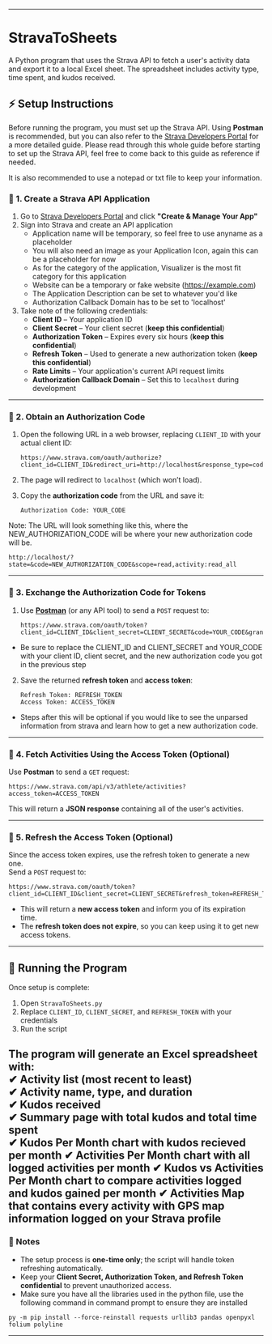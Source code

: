 
---
# StravaToSheets

A Python program that uses the Strava API to fetch a user's activity data and export it to a local Excel sheet. The spreadsheet includes activity type, time spent, and kudos received.

## ⚡ Setup Instructions  

Before running the program, you must set up the Strava API. Using **Postman** is recommended, but you can also refer to the [Strava Developers Portal](https://developers.strava.com) for a more detailed guide. Please read through this whole guide before starting to set up the Strava API, feel free to come back to this guide as reference if needed.

It is also recommended to use a notepad or txt file to keep your information.

### 🔹 1. Create a Strava API Application  

1. Go to [Strava Developers Portal](https://developers.strava.com) and click **"Create & Manage Your App"**  
2. Sign into Strava and create an API application
   - Application name will be temporary, so feel free to use anyname as a placeholder
   - You will also need an image as your Application Icon, again this can be a placeholder for now
   - As for the category of the application, Visualizer is the most fit category for this application
   - Website can be a temporary or fake website (https://example.com)
   - The Application Description can be set to whatever you'd like
   - Authorization Callback Domain has to be set to 'localhost'
4. Take note of the following credentials:
   - **Client ID** – Your application ID  
   - **Client Secret** – Your client secret (**keep this confidential**)  
   - **Authorization Token** – Expires every six hours (**keep this confidential**)  
   - **Refresh Token** – Used to generate a new authorization token (**keep this confidential**)  
   - **Rate Limits** – Your application's current API request limits  
   - **Authorization Callback Domain** – Set this to `localhost` during development  

---

### 🔹 2. Obtain an Authorization Code  

1. Open the following URL in a web browser, replacing `CLIENT_ID` with your actual client ID:  

   ```
   https://www.strava.com/oauth/authorize?client_id=CLIENT_ID&redirect_uri=http://localhost&response_type=code&scope=activity:read_all
   ```

2. The page will redirect to `localhost` (which won’t load).  
3. Copy the **authorization code** from the URL and save it:  

   ```
   Authorization Code: YOUR_CODE
   ```
Note: The URL will look something like this, where the NEW_AUTHORIZATION_CODE will be where your new authorization code will be.
```
http://localhost/?state=&code=NEW_AUTHORIZATION_CODE&scope=read,activity:read_all
```
---

### 🔹 3. Exchange the Authorization Code for Tokens  

1. Use **[Postman](https://www.postman.com)** (or any API tool) to send a `POST` request to:  

   ```
   https://www.strava.com/oauth/token?client_id=CLIENT_ID&client_secret=CLIENT_SECRET&code=YOUR_CODE&grant_type=authorization_code
   ```
- Be sure to replace the CLIENT_ID and CLIENT_SECRET and YOUR_CODE with your client ID, client secret, and the new authorization code you got in the previous step
2. Save the returned **refresh token** and **access token**:  

   ```
   Refresh Token: REFRESH_TOKEN
   Access Token: ACCESS_TOKEN
   ```
- Steps after this will be optional if you would like to see the unparsed information from strava and learn how to get a new authorization code.
---

### 🔹 4. Fetch Activities Using the Access Token  **(Optional)**

Use **Postman** to send a `GET` request:  

```
https://www.strava.com/api/v3/athlete/activities?access_token=ACCESS_TOKEN
```

This will return a **JSON response** containing all of the user's activities.

---

### 🔹 5. Refresh the Access Token  **(Optional)**

Since the access token expires, use the refresh token to generate a new one.  
Send a `POST` request to:  

```
https://www.strava.com/oauth/token?client_id=CLIENT_ID&client_secret=CLIENT_SECRET&refresh_token=REFRESH_TOKEN&grant_type=refresh_token
```

- This will return a **new access token** and inform you of its expiration time.  
- The **refresh token does not expire**, so you can keep using it to get new access tokens.  

---

## 🚀 Running the Program  

Once setup is complete:  

1. Open `StravaToSheets.py`  
2. Replace `CLIENT_ID`, `CLIENT_SECRET`, and `REFRESH_TOKEN` with your credentials  
3. Run the script

The program will generate an **Excel spreadsheet** with:  
✔ **Activity list** (most recent to least)  
✔ **Activity name, type, and duration**  
✔ **Kudos received**  
✔ **Summary page** with total kudos and total time spent  
✔ **Kudos Per Month** chart with kudos recieved per month
✔ **Activities Per Month** chart with all logged activities per month
✔ **Kudos vs Activities Per Month** chart to compare activities logged and kudos gained per month
✔ **Activities Map** that contains every activity with GPS map information logged on your Strava profile
---

### 🎯 Notes  

- The setup process is **one-time only**; the script will handle token refreshing automatically.  
- Keep your **Client Secret, Authorization Token, and Refresh Token confidential** to prevent unauthorized access.
- Make sure you have all the libraries used in the python file, use the following command in command prompt to ensure they are installed

```
py -m pip install --force-reinstall requests urllib3 pandas openpyxl folium polyline
```

---
